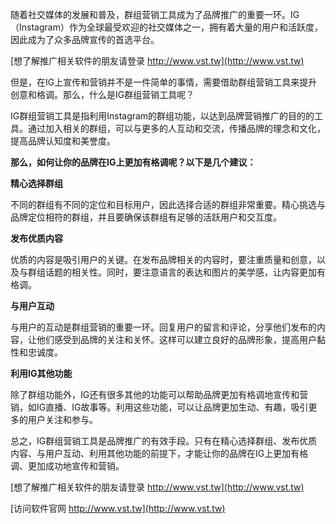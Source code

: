 随着社交媒体的发展和普及，群组营销工具成为了品牌推广的重要一环。IG（Instagram）作为全球最受欢迎的社交媒体之一，拥有着大量的用户和活跃度，因此成为了众多品牌宣传的首选平台。

[想了解推广相关软件的朋友请登录 http://www.vst.tw](http://www.vst.tw)

但是，在IG上宣传和营销并不是一件简单的事情，需要借助群组营销工具来提升创意和格调。那么，什么是IG群组营销工具呢？

IG群组营销工具是指利用Instagram的群组功能，以达到品牌营销推广的目的的工具。通过加入相关的群组，可以与更多的人互动和交流，传播品牌的理念和文化，提高品牌认知度和美誉度。

**那么，如何让你的品牌在IG上更加有格调呢？以下是几个建议：**

**精心选择群组**

不同的群组有不同的定位和目标用户，因此选择合适的群组非常重要。精心挑选与品牌定位相符的群组，并且要确保该群组有足够的活跃用户和交互度。

**发布优质内容**

优质的内容是吸引用户的关键。在发布品牌相关的内容时，要注重质量和创意，以及与群组话题的相关性。同时，要注意语言的表达和图片的美学感，让内容更加有格调。

**与用户互动**

与用户的互动是群组营销的重要一环。回复用户的留言和评论，分享他们发布的内容，让他们感受到品牌的关注和关怀。这样可以建立良好的品牌形象，提高用户黏性和忠诚度。

**利用IG其他功能**

除了群组功能外，IG还有很多其他的功能可以帮助品牌更加有格调地宣传和营销，如IG直播、IG故事等。利用这些功能，可以让品牌更加生动、有趣，吸引更多的用户关注和参与。

总之，IG群组营销工具是品牌推广的有效手段。只有在精心选择群组、发布优质内容、与用户互动、利用其他功能的前提下，才能让你的品牌在IG上更加有格调、更加成功地宣传和营销。

[想了解推广相关软件的朋友请登录 http://www.vst.tw](http://www.vst.tw)


[访问软件官网 http://www.vst.tw](http://www.vst.tw)
